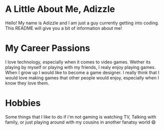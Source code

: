 # A Little About Me, Adizzle
Hello! My name is Adizzle and I am just a guy currently getting into coding. This README will give you a bit of information about me!

# My Career Passions
I love technology, especially when it comes to video games. Wether its playing by myself or playing with my friends, I realy enjoy playing games. When I grow up I would like to become a game designer. I really think that I would love making games that other people would enjoy, especially when I know they love them.

# Hobbies
Some things that I like to do if i'm not gaming is watching TV, Talking with family, or just playing around with my cousins in another fanatsy world 😄
